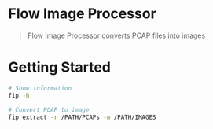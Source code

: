 # Flow Image Processor

> Flow Image Processor converts PCAP files into images

# Getting Started

```sh
# Show information
fip -h

# Convert PCAP to image
fip extract -r /PATH/PCAPs -w /PATH/IMAGES
```
